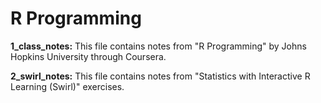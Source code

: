 # R Programming
**1_class_notes:** This file contains notes from "R Programming" by Johns Hopkins University through Coursera.  

**2_swirl_notes:** This file contains notes from "Statistics with Interactive R Learning (Swirl)" exercises.
